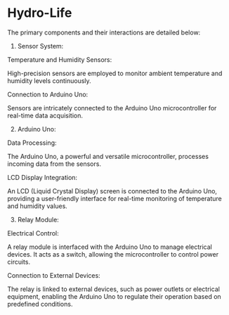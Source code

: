 # Hydro-Life

The primary components and their interactions are detailed below:

1. Sensor System:

Temperature and Humidity Sensors:

High-precision sensors are employed to monitor ambient temperature and humidity levels continuously.

Connection to Arduino Uno:

Sensors are intricately connected to the Arduino Uno microcontroller for real-time data acquisition.

2. Arduino Uno:

Data Processing:

The Arduino Uno, a powerful and versatile microcontroller, processes incoming data from the sensors.

LCD Display Integration:

An LCD (Liquid Crystal Display) screen is connected to the Arduino Uno, providing a user-friendly interface for real-time monitoring of temperature and humidity values.

3. Relay Module:

Electrical Control:

A relay module is interfaced with the Arduino Uno to manage electrical devices. It acts as a switch, allowing the microcontroller to control power circuits.

Connection to External Devices:

The relay is linked to external devices, such as power outlets or electrical equipment, enabling the Arduino Uno to regulate their operation based on predefined conditions.
